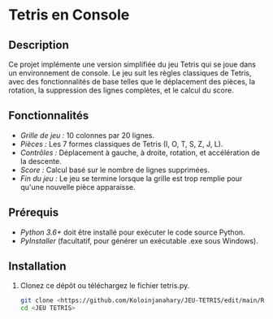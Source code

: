 # Tetris en Console

## Description

Ce projet implémente une version simplifiée du jeu Tetris qui se joue dans un environnement de console. Le jeu suit les règles classiques de Tetris, avec des fonctionnalités de base telles que le déplacement des pièces, la rotation, la suppression des lignes complètes, et le calcul du score.

## Fonctionnalités

- *Grille de jeu :* 10 colonnes par 20 lignes.
- *Pièces :* Les 7 formes classiques de Tetris (I, O, T, S, Z, J, L).
- *Contrôles :* Déplacement à gauche, à droite, rotation, et accélération de la descente.
- *Score :* Calcul basé sur le nombre de lignes supprimées.
- *Fin du jeu :* Le jeu se termine lorsque la grille est trop remplie pour qu'une nouvelle pièce apparaisse.

## Prérequis

- *Python 3.6+* doit être installé pour exécuter le code source Python.
- *PyInstaller* (facultatif, pour générer un exécutable .exe sous Windows).

## Installation

1. Clonez ce dépôt ou téléchargez le fichier tetris.py.

   ```bash
   git clone <https://github.com/Koloinjanahary/JEU-TETRIS/edit/main/README.md>
   cd <JEU TETRIS>
